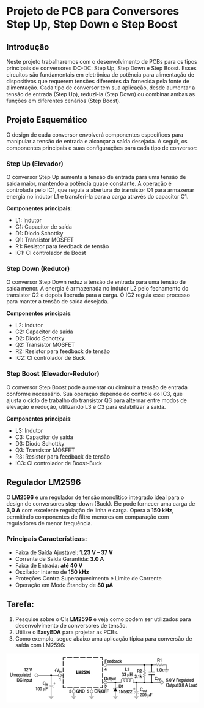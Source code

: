 # Projeto de PCB para Conversores Step Up, Step Down e Step Boost

## Introdução

Neste projeto trabalharemos com o desenvolvimento de PCBs para os tipos principais de conversores DC-DC: Step Up, Step Down e Step Boost. Esses circuitos são fundamentais em eletrônica de potência para alimentação de dispositivos que requerem tensões diferentes da fornecida pela fonte de alimentação. Cada tipo de conversor tem sua aplicação, desde aumentar a tensão de entrada (Step Up), reduzi-la (Step Down) ou combinar ambas as funções em diferentes cenários (Step Boost). 

## Projeto Esquemático

O design de cada conversor envolverá componentes específicos para manipular a tensão de entrada e alcançar a saída desejada. A seguir, os componentes principais e suas configurações para cada tipo de conversor:

### Step Up (Elevador)

O conversor Step Up aumenta a tensão de entrada para uma tensão de saída maior, mantendo a potência quase constante. A operação é controlada pelo IC1, que regula a abertura do transistor Q1 para armazenar energia no indutor L1 e transferi-la para a carga através do capacitor C1.

**Componentes principais:**

- L1: Indutor
- C1: Capacitor de saída
- D1: Diodo Schottky
- Q1: Transistor MOSFET
- R1: Resistor para feedback de tensão
- IC1: CI controlador de Boost

### Step Down (Redutor)

O conversor Step Down reduz a tensão de entrada para uma tensão de saída menor. A energia é armazenada no indutor L2 pelo fechamento do transistor Q2 e depois liberada para a carga. O IC2 regula esse processo para manter a tensão de saída desejada.

**Componentes principais**:

- L2: Indutor
- C2: Capacitor de saída
- D2: Diodo Schottky
- Q2: Transistor MOSFET
- R2: Resistor para feedback de tensão
- IC2: CI controlador de Buck

### Step Boost (Elevador-Redutor)

O conversor Step Boost pode aumentar ou diminuir a tensão de entrada conforme necessário. Sua operação depende do controle do IC3, que ajusta o ciclo de trabalho do transistor Q3 para alternar entre modos de elevação e redução, utilizando L3 e C3 para estabilizar a saída.

**Componentes principais**:

- L3: Indutor
- C3: Capacitor de saída
- D3: Diodo Schottky
- Q3: Transistor MOSFET
- R3: Resistor para feedback de tensão
- IC3: CI controlador de Boost-Buck

## Regulador LM2596

O **LM2596** é um regulador de tensão monolítico integrado ideal para o design de conversores step-down (Buck). Ele pode fornecer uma carga de **3,0 A** com excelente regulação de linha e carga. Opera a **150 kHz**, permitindo componentes de filtro menores em comparação com reguladores de menor frequência.

### Principais Características:
- Faixa de Saída Ajustável: **1.23 V – 37 V**
- Corrente de Saída Garantida: **3.0 A**
- Faixa de Entrada: **até 40 V**
- Oscilador Interno de **150 kHz**
- Proteções Contra Superaquecimento e Limite de Corrente
- Operação em Modo Standby de **80 µA**

## Tarefa:
1) Pesquise sobre o CIs **LM2596** e veja como podem ser utilizados para desenvolvimento de conversores de tensão.
2) Utilize o **EasyEDA** para projetar as PCBs.
3) Como exemplo, segue abaixo uma aplicação típica para conversão de saída com LM2596:  

<!--
 e **LM3862** pesquisa
-->

![LM2596 - Conversor de tensão de saída ajustável](/img/lm2596.png)
